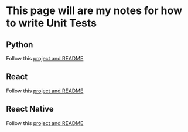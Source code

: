 # This page will are my notes for how to write Unit Tests

## Python

Follow this [project and README](../python/practice/person_practice/Unit_Testing_Example)

## React

Follow this [project and README](../react/unit-testing-example)

## React Native

Follow this [project and README](../react_native/UnitTestingExample)

